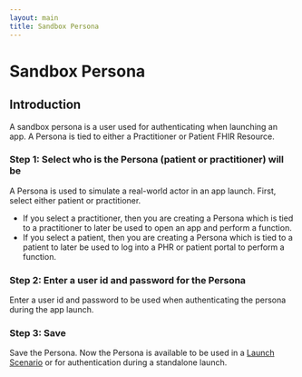 ```yaml
---
layout: main
title: Sandbox Persona 
---
```



# Sandbox Persona 

## Introduction
A sandbox persona is a user used for authenticating when launching an app. A Persona is tied to either a Practitioner or Patient FHIR Resource. 


### Step 1: Select who is the Persona (patient or practitioner) will be

A Persona is used to simulate a real-world actor in an app launch. First, select either patient or practitioner.  
* If you select a practitioner, then you are creating a Persona which is tied to a practitioner to later be used to open an app and perform a function.
* If you select a patient, then you are creating a Persona which is tied to a patient to later be used to log into a PHR or patient portal to perform a function.

### Step 2: Enter a user id and password for the Persona

Enter a user id and password to be used when authenticating the persona during the app launch. 

### Step 3: Save

Save the Persona. Now the Persona is available to be used in a [Launch Scenario](http://docs.smarthealthit.org/sandbox/launch.html) or for authentication during a standalone launch.

